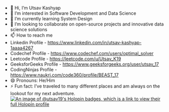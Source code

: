 - 👋 Hi, I’m Utsav Kashyap
- 👀 I’m interested in Software Development and Data Science
- 🌱 I’m currently learning System Design
- 💞️ I’m looking to collaborate on open-source projects and innovative data science solutions
- 📫 How to reach me
- Linkedin Profile - https://www.linkedin.com/in/utsav-kashyap-1aaaa4267
- Codechef Profile - https://www.codechef.com/users/optimal_solver
- Leetcode Profile - https://leetcode.com/u/Utsav_K19
- GeeksforGeeks Profile - https://www.geeksforgeeks.org/user/utsav_17
- CodingNinjas Profile - https://www.naukri.com/code360/profile/BEAST_17
- 😄 Pronouns: He/Him
- ⚡ Fun fact:  I’ve traveled to many different places and am always on the lookout for my next adventure.
[![An image of @utsav19's Holopin badges, which is a link to view their full Holopin profile](https://holopin.me/utsav19)](https://holopin.io/@utsav19)
<!---
UtsavKashyap1710/UtsavKashyap1710 is a ✨ special ✨ repository because its `README.md` (this file) appears on your GitHub profile.
You can click the Preview link to take a look at your changes.
--->
